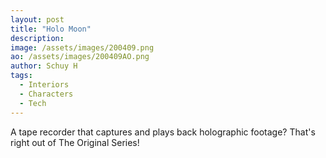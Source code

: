 ```yaml
---
layout: post
title: "Holo Moon"
description: 
image: /assets/images/200409.png
ao: /assets/images/200409AO.png
author: Schuy H
tags: 
  - Interiors
  - Characters
  - Tech
---
```


A tape recorder that captures and plays back holographic footage? That's right out of The Original Series! 

<!--- Image examples: secondary, full width

![Placeholder](/assets/images/171208.jpeg)

![Placeholder](/assets/images/171208.jpeg#full) 

---> 